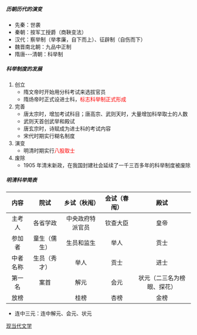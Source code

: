 ##### 历朝历代的演变

- 先秦：世袭
- 秦朝：按军工授爵（商鞅变法）
- 汉代：察举制（举孝廉，自下而上）、征辟制（自伤而下）
- 魏晋南北朝：九品中正制
- 隋唐---清朝：科举制

##### 科举制度的发展

1. 创立
   - 隋文帝时开始用分科考试来选拔官员
   - 隋炀帝时正式设进士科，<font color=red>标志科举制正式形成</font>
2. 完善
   - 唐太宗时，增加考试科目；唐高宗、武则天时，大量增加科举取士的人数
   - 武则天首创武举和殿试
   - 唐玄宗时，诗赋成为进士科的考试内容
   - 宋代时期实行糊名制度
3. 演变
   - 明清时期实行<font color=red>八股取士</font>
4. 废除
   - 1905 年清末新政，在我国封建社会延续了一千三百多年的科举制度被废除

##### 明清科举简表

| 内容     | 院试         | 乡试（秋闱）     | 会试（春闱） | 殿试                       |
| :------: | :----------: | :--------------: | :----------: | :------------------------: |
| 主考人   | 各省学政     | 中央政府特派官员 | 钦查大臣     | 皇帝                       |
| 参加者   | 童生（儒生） | 生员和监生       | 举人         | 贡士                       |
| 中者名称 | 生员（秀才） | 举人             | 贡士         | 进士                       |
| 第一名   | 案首         | 解元             | 会元         | 状元（二三名为榜眼、探花） |
| 放榜     |              | 桂榜             | 杏榜         | 金榜                       |

- 连中三元：连中解元、会元、状元

[现当代文学](lsrw/zgwh/xddwx)
